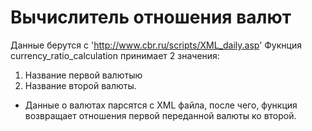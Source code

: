 # Вычислитель отношения валют
Данные берутся с 'http://www.cbr.ru/scripts/XML_daily.asp'
Фукнция currency_ratio_calculation принимает 2 значения:
1) Название первой валютыю
2) Название второй валюты.
- Данные о валютах парсятся с XML файла, после чего, функция возвращает отношения первой переданной валюты ко второй.

